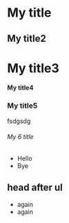 # My title
## My title2
# My title3
#### My title4
### My title5
fsdgsdg
###### My 6 title

- Hello
- Bye

## head after ul

- again
- again

